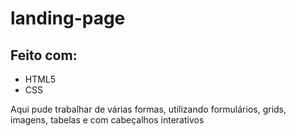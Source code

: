 # landing-page
## Feito com:
- HTML5
- CSS

Aqui pude trabalhar de várias formas, utilizando formulários, grids, imagens, tabelas e com cabeçalhos interativos
